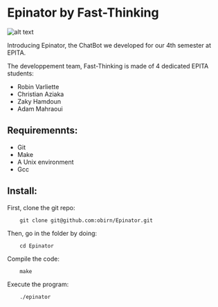 # Epinator by Fast-Thinking
![alt text](https://github.com/obirn/Epinator/blob/main/Assets/gitlab_logo.png?raw=true)

Introducing Epinator, the ChatBot we developed for our 4th semester at EPITA.

The developpement team, Fast-Thinking is made of 4 dedicated EPITA students:
- Robin Varliette
- Christian Aziaka
- Zaky Hamdoun
- Adam Mahraoui

## Requiremennts:
- Git
- Make
- A Unix environment
- Gcc

## Install:

First, clone the git repo:
```shell
    git clone git@github.com:obirn/Epinator.git
```

Then, go in the folder by doing:
```shell
    cd Epinator
```

Compile the code:
```shell
    make
```

Execute the program:
```shell
    ./epinator
```
    

